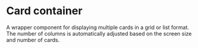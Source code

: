 # Card container

A wrapper component for displaying multiple cards in a grid or list format. The number of columns is automatically adjusted based on the screen size and number of cards.
